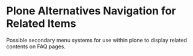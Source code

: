 # Plone Alternatives Navigation for Related Items
Possible secondary menu systems for use within plone to display related contents on FAQ pages. 
